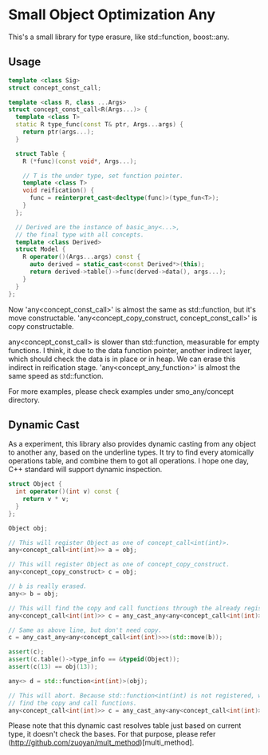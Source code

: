 # Small Object Optimization Any

This's a small library for type erasure, like std::function, boost::any.

## Usage

```c++
template <class Sig>
struct concept_const_call;

template <class R, class ...Args>
struct concept_const_call<R(Args...)> {
  template <class T>
  static R type_func(const T& ptr, Args...args) {
    return ptr(args...);
  }

  struct Table {
    R (*func)(const void*, Args...);

    // T is the under type, set function pointer.
    template <class T>
	void reification() {
	  func = reinterpret_cast<decltype(func)>(type_fun<T>);
	}
  };

  // Derived are the instance of basic_any<...>,
  // the final type with all concepts.
  template <class Derived>
  struct Model {
    R operator()(Args...args) const {
	  auto derived = static_cast<const Derived*>(this);
	  return derived->table()->func(derved->data(), args...);
	}
  }
};
```

Now 'any<concept_const_call<Sig>>' is almost the same as std::function<Sig>, but
it's move constructable. 'any<concept_copy_construct, concept_const_call<Sig>>'
is copy constructable.

any<concept_const_call<Sig>> is slower than std::function<Sig>, measurable for
empty functions. I think, it due to the data function pointer, another indirect
layer, which should check the data is in place or in heap. We can erase this
indirect in reification stage. 'any<concept_any_function<Sig>>' is almost the
same speed as std::function<Sig>.

For more examples, please check examples under smo_any/concept directory.


## Dynamic Cast

As a experiment, this library also provides dynamic casting from any object to
another any, based on the underline types. It try to find every atomically
operations table, and combine them to got all operations. I hope one day, C++
standard will support dynamic inspection.

```c++
struct Object {
  int operator()(int v) const {
    return v * v;
  }
};

Object obj;

// This will register Object as one of concept_call<int(int)>.
any<concept_call<int(int)>> a = obj;

// This will register Object as one of concept_copy_construct.
any<concept_copy_construct> c = obj;

// b is really erased.
any<> b = obj;

// This will find the copy and call functions through the already registered table.
any<concept_call<int(int)>> c = any_cast_any<any<concept_call<int(int)>>>(b);

// Same as above line, but don't need copy.
c = any_cast_any<any<concept_call<int(int)>>>(std::move(b));

assert(c);
assert(c.table()->type_info == &typeid(Object));
assert(c(13) == obj(13));

any<> d = std::function<int(int)>(obj);

// This will abort. Because std::function<int(int) is not registered, we can't
// find the copy and call functions.
any<concept_call<int(int)>> c = any_cast_any<any<concept_call<int(int)>>>(d);
```

Please note that this dynamic cast resolves table just based on current type, it
doesn't check the bases. For that purpose, please refer
(http://github.com/zuoyan/mult_method)[multi_method].
